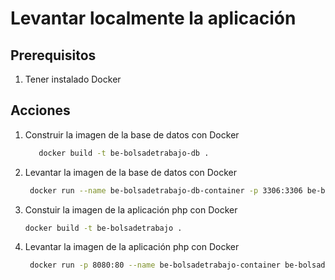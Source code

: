 # Levantar localmente la aplicación

## Prerequisitos

1. Tener instalado Docker

## Acciones

1. Construir la imagen de la base de datos con Docker

   ```bash
      docker build -t be-bolsadetrabajo-db .
      ```
2. Levantar la imagen de la base de datos con Docker
   ```bash
    docker run --name be-bolsadetrabajo-db-container -p 3306:3306 be-bolsadetrabajo-db
   ```
3. Constuir la imagen de la aplicación php con Docker
   ```bash
   docker build -t be-bolsadetrabajo .
    ```
4. Levantar la imagen de la aplicación php con Docker
   ```bash
    docker run -p 8080:80 --name be-bolsadetrabajo-container be-bolsadetrabajo
   ```